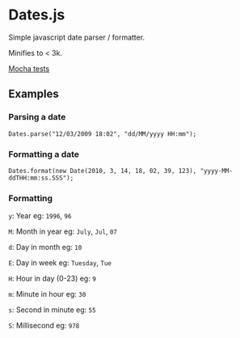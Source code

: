 
# Dates.js

  Simple javascript date parser / formatter.

  Minifies to < 3k.

  [Mocha tests]()

## Examples

### Parsing a date

  ```Dates.parse("12/03/2009 18:02", "dd/MM/yyyy HH:mm");```

### Formatting a date

  ```Dates.format(new Date(2010, 3, 14, 18, 02, 39, 123), "yyyy-MM-ddTHH:mm:ss.SSS");```


### Formatting

  ```y```: Year eg: ```1996```, ```96```

  ```M```: Month in year eg: ```July```, ```Jul```, ```07```

  ```d```: Day in month eg: ```10```

  ```E```: Day in week eg: ```Tuesday```, ```Tue```

  ```H```: Hour in day (0-23) eg: ```9```

  ```m```: Minute in hour eg: ```30```

  ```s```: Second in minute eg: ```55```

  ```S```: Millisecond eg: ```978```


